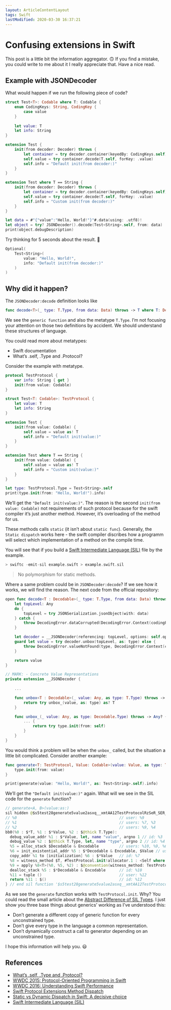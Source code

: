 ```yaml
---
layout: ArticleContentLayout
tags: Swift
lastModified: 2020-03-30 16:37:21
---
```


# Confusing extensions in Swift

This post is a little bit the information aggregator. 🙃 If you find a mistake, you could write to me about it I really appreciate that. Have a nice read.

## Example with JSONDecoder

What would happen if we run the following piece of code?

```swift
struct Test<T>: Codable where T: Codable {
    enum CodingKeys: String, CodingKey {
        case value
    }
    
    let value: T
    let info: String
}

extension Test {
    init(from decoder: Decoder) throws {
        let container = try decoder.container(keyedBy: CodingKeys.self)
        self.value = try container.decode(T.self, forKey: .value)
        self.info = "Default init(from decoder:)"
    }
}

extension Test where T == String {
    init(from decoder: Decoder) throws {
        let container = try decoder.container(keyedBy: CodingKeys.self)
        self.value = try container.decode(T.self, forKey: .value)
        self.info = "Custom init(from decoder:)"
    }
}

let data = #"{"value":"Hello, World!"}"#.data(using: .utf8)!
let object = try? JSONDecoder().decode(Test<String>.self, from: data)
print(object.debugDescription)
```

Try thinking for 5 seconds about the result. 🤔

```swift
Optional(
    Test<String>(
        value: "Hello, World!", 
        info: "Default init(from decoder:)"
    )
)
```

## Why did it happen?

The `JSONDecoder:decode` definition looks like

```swift
func decode<T>(_ type: T.Type, from data: Data) throws -> T where T: Decodable
```

We see the `generic function` and also the metatype `T.Type`. I’m not focusing your attention on those two definitions by accident. We should understand these structures of language.

You could read more about metatypes:
- Swift documentation
- What’s .self, .Type and .Protocol?

Consider the example with metatype.

```swift
protocol TestProtocol {
    var info: String { get }
    init(from value: Codable)
}

struct Test<T: Codable>: TestProtocol {
    let value: T
    let info: String
}

extension Test {
    init(from value: Codable) {
        self.value = value as! T
        self.info = "Default init(value:)"
    }
}

extension Test where T == String {
    init(from value: Codable) {
        self.value = value as! T
        self.info = "Custom init(value:)"
    }
}

let type: TestProtocol.Type = Test<String>.self
print(type.init(from: "Hello, World!").info)
```

We’ll get the `"Default init(value:)"`. The reason is the second `init(from value: Codable)` not requirements of such protocol because for the swift compiler it’s just another method. However, it’s overloading of the method for us.

These methods calls `static` (it isn’t about `static func`). Generally, the `Static dispatch` works here - the swift compiler discribes how a programm will select which implementation of a method on the compile time.

You will see that if you build a [Swift Intermediate Language (SIL)](https://github.com/swiftlang/swift/blob/main/docs/SIL/SIL.md#sil-in-the-swift-compiler) file by the example.

```swift
> swiftc -emit-sil example.swift > example.swift.sil
```

> No polymorphism for static methods.

Where a same problem could be in `JSONDecoder:decode`? If we see how it works, we will find the reason. The next code from the official repository:

```swift
open func decode<T : Decodable>(_ type: T.Type, from data: Data) throws -> T {
    let topLevel: Any
    do {
        topLevel = try JSONSerialization.jsonObject(with: data)
    } catch {
        throw DecodingError.dataCorrupted(DecodingError.Context(codingPath: [], debugDescription: "The given data was not valid JSON.", underlyingError: error))
    }

    let decoder = __JSONDecoder(referencing: topLevel, options: self.options)
    guard let value = try decoder.unbox(topLevel, as: type) else {
        throw DecodingError.valueNotFound(type, DecodingError.Context(codingPath: [], debugDescription: "The given data did not contain a top-level value."))
    }

    return value
}

// MARK: - Concrete Value Representations
private extension __JSONDecoder {
    
    ...

    func unbox<T : Decodable>(_ value: Any, as type: T.Type) throws -> T? {
        return try unbox_(value, as: type) as? T
    }

    func unbox_(_ value: Any, as type: Decodable.Type) throws -> Any? {
        ... {
            return try type.init(from: self)
        }
    }
}
```

You would think a problem will be when the `unbox_` called, but the situation a little bit complicated.
Consider another example:

```swift
func generate<T: TestProtocol, Value: Codable>(value: Value, as type: T.Type) -> T {
    type.init(from: value)
}

print(generate(value: "Hello, World!", as: Test<String>.self).info)
```

We’ll get the `"Default init(value:)"` again. What will we see in the SIL code for the `generate` function?

```swift
// generate<A, B>(value:as:)
sil hidden @$s5test28generate5value2asxq__xmtAA12TestProtocolRzSeR_SER_r0_lF : $@convention(thin) <T, Value where T : TestProtocol, Value : Decodable, Value : Encodable> (@in_guaranteed Value, @thick T.Type) -> @out T {
// %0                                             // user: %9
// %1                                             // users: %7, %3
// %2                                             // users: %9, %4
bb0(%0 : $*T, %1 : $*Value, %2 : $@thick T.Type):
  debug_value_addr %1 : $*Value, let, name "value", argno 1 // id: %3
  debug_value %2 : $@thick T.Type, let, name "type", argno 2 // id: %4
  %5 = alloc_stack $Decodable & Encodable         // users: %10, %9, %6
  %6 = init_existential_addr %5 : $*Decodable & Encodable, $Value // user: %7
  copy_addr %1 to [initialization] %6 : $*Value   // id: %7
  %8 = witness_method $T, #TestProtocol.init!allocator.1 : <Self where Self : TestProtocol> (Self.Type) -> (Decodable & Encodable) -> Self : $@convention(witness_method: TestProtocol) <τ_0_0 where τ_0_0 : TestProtocol> (@in Decodable & Encodable, @thick τ_0_0.Type) -> @out τ_0_0 // user: %9
  %9 = apply %8<T>(%0, %5, %2) : $@convention(witness_method: TestProtocol) <τ_0_0 where τ_0_0 : TestProtocol> (@in Decodable & Encodable, @thick τ_0_0.Type) -> @out τ_0_0
  dealloc_stack %5 : $*Decodable & Encodable      // id: %10
  %11 = tuple ()                                  // user: %12
  return %11 : $()                                // id: %12
} // end sil function '$s5test28generate5value2asxq__xmtAA12TestProtocolRzSeR_SER_r0_lF'
```

As we see the `generate` function works with `TestProtocol.init`. Why? You could read the small article about the [Abstract Difference of SIL Types](https://github.com/swiftlang/swift/blob/main/docs/SIL/Types.md#abstraction-difference). I just show you three base things about generics’ working as I’ve understood this:

- Don’t generate a different copy of generic function for every unconstrained type.
- Don’t give every type in the language a common representation.
- Don’t dynamically construct a call to generator depending on an unconstrained type.

I hope this information will help you. 😃

## References

- [What’s .self, .Type and .Protocol?](https://swiftrocks.com/whats-type-and-self-swift-metatypes.html)
- [WWDC 2015: Protocol-Oriented Programming in Swift](https://developer.apple.com/videos/play/wwdc2015/408/)
- [WWDC 2016: Understanding Swift Performance](https://developer.apple.com/videos/play/wwdc2016/416/)
- [Swift Protocol Extensions Method Dispatch](https://medium.com/@leandromperez/protocol-extensions-gotcha-9ef1a42c83b6#2347)
- [Static vs Dynamic Dispatch in Swift: A decisive choice](https://medium.com/flawless-app-stories/static-vs-dynamic-dispatch-in-swift-a-decisive-choice-cece1e872d)
- [Swift Intermediate Language (SIL)](https://github.com/swiftlang/swift/blob/main/docs/SIL/SIL.md)

